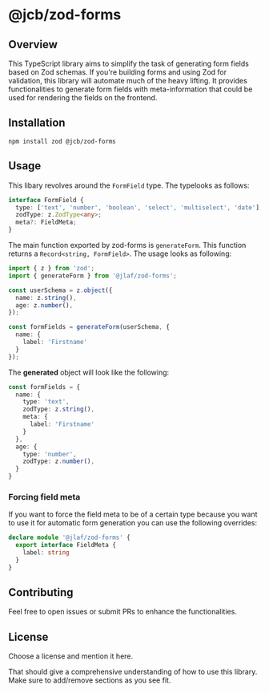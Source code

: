# @jcb/zod-forms

## Overview
This TypeScript library aims to simplify the task of generating form fields based on Zod schemas. If you're building forms and using Zod for validation, this library will automate much of the heavy lifting. It provides functionalities to generate form fields with meta-information that could be used for rendering the fields on the frontend.

## Installation

```
npm install zod @jcb/zod-forms
```

## Usage

This libary revolves around the `FormField` type. The typelooks as follows:

```typescript
interface FormField {
  type: ['text', 'number', 'boolean', 'select', 'multiselect', 'date'];
  zodType: z.ZodType<any>;
  meta?: FieldMeta;
}
```

The main function exported by zod-forms is `generateForm`. This function returns a `Record<string, FormField>`. The usage looks as following:

```typescript
import { z } from 'zod';
import { generateForm } from '@jlaf/zod-forms';

const userSchema = z.object({
  name: z.string(),
  age: z.number(),
});

const formFields = generateForm(userSchema, {
  name: {
    label: 'Firstname'
  }
});
```

The **generated** object will look like the following:

```typescript
const formFields = {
  name: {
    type: 'text',
    zodType: z.string(),
    meta: {
      label: 'Firstname'
    }
  },
  age: {
    type: 'number',
    zodType: z.number(),
  }
}
```


### Forcing field meta

If you want to force the field meta to be of a certain type because you want to use it for automatic form generation you can use the following overrides:

```typescript
declare module '@jlaf/zod-forms' {
  export interface FieldMeta {
    label: string
  }
}
```

## Contributing
Feel free to open issues or submit PRs to enhance the functionalities.

## License
Choose a license and mention it here.

That should give a comprehensive understanding of how to use this library. Make sure to add/remove sections as you see fit.



